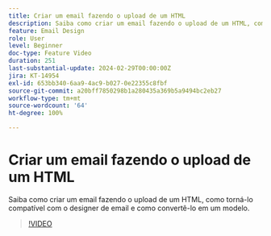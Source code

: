 ```yaml
---
title: Criar um email fazendo o upload de um HTML
description: Saiba como criar um email fazendo o upload de um HTML, como torná-lo compatível com o designer de email e como convertê-lo em um modelo.
feature: Email Design
role: User
level: Beginner
doc-type: Feature Video
duration: 251
last-substantial-update: 2024-02-29T00:00:00Z
jira: KT-14954
exl-id: 653bb340-6aa9-4ac9-b027-0e22355c8fbf
source-git-commit: a20bff7850298b1a280435a369b5a9494bc2eb27
workflow-type: tm+mt
source-wordcount: '64'
ht-degree: 100%

---
```


# Criar um email fazendo o upload de um HTML

Saiba como criar um email fazendo o upload de um HTML, como torná-lo compatível com o designer de email e como convertê-lo em um modelo.

>[!VIDEO](https://video.tv.adobe.com/v/3427633/?learn=on)
